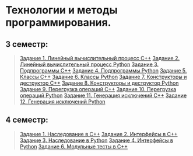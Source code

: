 # Технологии и методы программирования.

## 3 семестр:
> [Задание 1. Линейный вычислительный процесс С++](https://github.com/RodKingroo/Lab-Work-TMP/blob/main/3rd%20semester/LB1.cpp)
> [Задание 2. Линейный вычислительный процесс Python](https://github.com/RodKingroo/Lab-Work-TMP/blob/main/3rd%20semester/LB2.py)
> [Задание 3. Подпрограммы С++](https://github.com/RodKingroo/Lab-Work-TMP/tree/main/3rd%20semester/LB3)
> [Задание 4. Подпрограммы Python](https://github.com/RodKingroo/Lab-Work-TMP/tree/main/3rd%20semester/LB4)
> [Задание 5. Классы С++](https://github.com/RodKingroo/Lab-Work-TMP/tree/main/3rd%20semester/Lab%205)
> [Задание 6. Классы Python](https://github.com/RodKingroo/Lab-Work-TMP/tree/main/3rd%20semester/Lab%206)
> [Задание 7. Конструкторы и деструктор С++](https://github.com/RodKingroo/Lab-Work-TMP/tree/main/3rd%20semester/Lab%207)
> [Задание 8. Конструкторы и деструктор Python](https://github.com/RodKingroo/Lab-Work-TMP/tree/main/3rd%20semester/Lab%208)
> [Задание 9. Перегрузка операций С++](https://github.com/RodKingroo/Lab-Work-TMP/tree/main/3rd%20semester/Lab%209)
> [Задание 10. Перегрузка операций Python](https://github.com/RodKingroo/Lab-Work-TMP/tree/main/3rd%20semester/Lab%2010)
> [Задание 11. Генерация исключений С++](https://github.com/RodKingroo/Lab-Work-TMP/tree/main/3rd%20semester/Lab%2011)
> [Задание 12. Генерация исключений Python](https://github.com/RodKingroo/Lab-Work-TMP/tree/main/3rd%20semester/Lab%2012)

## 4 семестр:
> [Задание 1. Наследование в С++](https://github.com/RodKingroo/Lab-Work-TMP/tree/main/4th%20semester/Lab%201)
> [Задание 2. Интерфейсы в C++](https://github.com/RodKingroo/Lab-Work-TMP/tree/main/4th%20semester/Lab%202)
> [Задание 3. Наследование в Python](https://github.com/RodKingroo/Lab-Work-TMP/tree/main/4th%20semester/Lab%203)
> [Задание 4. Интерфейсы в Python](https://github.com/RodKingroo/Lab-Work-TMP/tree/main/4th%20semester/Lab%204)
> [Задание 6. Модульные тесты в C++](https://github.com/RodKingroo/Lab-Work-TMP/tree/main/4th%20semester/Lab%206)
